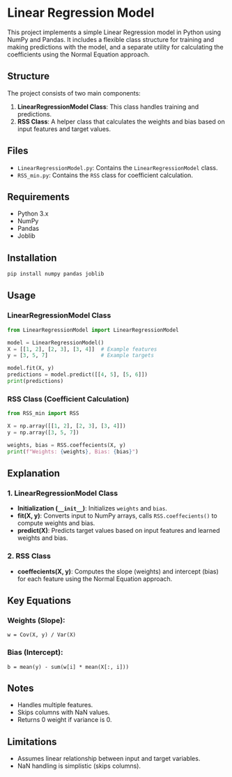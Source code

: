 # Linear Regression Model

This project implements a simple Linear Regression model in Python using NumPy and Pandas. It includes a flexible class structure for training and making predictions with the model, and a separate utility for calculating the coefficients using the Normal Equation approach.

## Structure
The project consists of two main components:

1. **LinearRegressionModel Class**: This class handles training and predictions.
2. **RSS Class**: A helper class that calculates the weights and bias based on input features and target values.

## Files
- `LinearRegressionModel.py`: Contains the `LinearRegressionModel` class.
- `RSS_min.py`: Contains the `RSS` class for coefficient calculation.

## Requirements
- Python 3.x
- NumPy
- Pandas
- Joblib

## Installation
```bash
pip install numpy pandas joblib
```

## Usage

### LinearRegressionModel Class

```python
from LinearRegressionModel import LinearRegressionModel

model = LinearRegressionModel()
X = [[1, 2], [2, 3], [3, 4]]  # Example features
y = [3, 5, 7]                 # Example targets

model.fit(X, y)
predictions = model.predict([[4, 5], [5, 6]])
print(predictions)
```

### RSS Class (Coefficient Calculation)

```python
from RSS_min import RSS

X = np.array([[1, 2], [2, 3], [3, 4]])
y = np.array([3, 5, 7])

weights, bias = RSS.coeffecients(X, y)
print(f"Weights: {weights}, Bias: {bias}")
```

## Explanation
### 1. LinearRegressionModel Class
- **Initialization (`__init__`)**: Initializes `weights` and `bias`.
- **fit(X, y)**: Converts input to NumPy arrays, calls `RSS.coeffecients()` to compute weights and bias.
- **predict(X)**: Predicts target values based on input features and learned weights and bias.

### 2. RSS Class
- **coeffecients(X, y)**: Computes the slope (weights) and intercept (bias) for each feature using the Normal Equation approach.

## Key Equations
### Weights (Slope):
```
w = Cov(X, y) / Var(X)
```
### Bias (Intercept):
```
b = mean(y) - sum(w[i] * mean(X[:, i]))
```

## Notes
- Handles multiple features.
- Skips columns with NaN values.
- Returns 0 weight if variance is 0.

## Limitations
- Assumes linear relationship between input and target variables.
- NaN handling is simplistic (skips columns).



